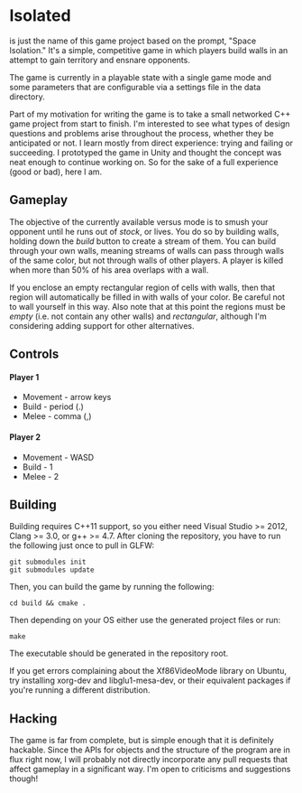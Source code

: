 # Isolated
is just the name of this game project based on the prompt, "Space Isolation."
It's a simple, competitive game in which players build walls in an attempt to
gain territory and ensnare opponents.

The game is currently in a playable state with a single game mode and some
parameters that are configurable via a settings file in the data directory.

Part of my motivation for writing the game is to take a small networked C++ game
project from start to finish. I'm interested to see what types of design
questions and problems arise throughout the process, whether they be anticipated
or not. I learn mostly from direct experience: trying and failing or succeeding.
I prototyped the game in Unity and thought the concept was neat enough to
continue working on. So for the sake of a full experience (good or bad), here I
am.

## Gameplay
The objective of the currently available versus mode is to smush your opponent
until he runs out of *stock*, or lives. You do so by building walls,
holding down the *build* button to create a stream of them. You can build
through your own walls, meaning streams of walls can pass through walls of the
same color, but not through walls of other players. A player is killed when
more than 50% of his area overlaps with a wall.

If you enclose an empty rectangular region of cells with walls, then that
region will automatically be filled in with walls of your color. Be careful
not to wall yourself in this way. Also note that at this point the regions
must be *empty* (i.e. not contain any other walls) and *rectangular*,
although I'm considering adding support for other alternatives.

## Controls
#### Player 1
* Movement - arrow keys
* Build - period (.)
* Melee - comma (,)

#### Player 2
* Movement - WASD
* Build - 1
* Melee - 2

## Building
Building requires C++11 support, so you either need Visual Studio >= 2012,
Clang >= 3.0, or g++ >= 4.7. After cloning the repository, you have to run
the following just once to pull in GLFW:

	git submodules init
	git submodules update

Then, you can build the game by running the following:
	
	cd build && cmake .

Then depending on your OS either use the generated project files or run:

	make

The executable should be generated in the repository root.

If you get errors complaining about the Xf86VideoMode library on Ubuntu,
try installing xorg-dev and libglu1-mesa-dev, or their equivalent packages
if you're running a different distribution.

## Hacking
The game is far from complete, but is simple enough that it is definitely
hackable. Since the APIs for objects and the structure of the program are
in flux right now, I will probably not directly incorporate any pull
requests that affect gameplay in a significant way. I'm open to criticisms
and suggestions though!
